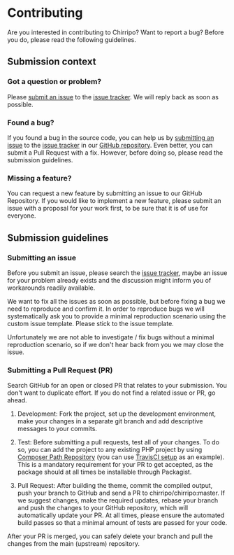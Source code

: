 # Contributing

Are you interested in contributing to Chirripo? Want to report a bug? Before you do, please read the following guidelines.

## Submission context

### Got a question or problem?

Please [submit an issue](https://github.com/chirripo/chirripo/issues/new) to the [issue tracker](https://github.com/chirripo/chirripo/issues). We will reply back as soon as possible.

### Found a bug?

If you found a bug in the source code, you can help us by [submitting an issue](https://github.com/chirripo/chirripo/issues/new) to the [issue tracker](https://github.com/chirripo/chirripo/issues) in our [GitHub repository](https://github.com/chirripo/chirripo). Even better, you can submit a Pull Request with a fix. However, before doing so, please read the submission guidelines.

### Missing a feature?

You can request a new feature by submitting an issue to our GitHub Repository. If you would like to implement a new feature, please submit an issue with a proposal for your work first, to be sure that it is of use for everyone.

## Submission guidelines

### Submitting an issue

Before you submit an issue, please search the [issue tracker](https://github.com/chirripo/chirripo/issues), maybe an issue for your problem already exists and the discussion might inform you of workarounds readily available.

We want to fix all the issues as soon as possible, but before fixing a bug we need to reproduce and confirm it. In order to reproduce bugs we will systematically ask you to provide a minimal reproduction scenario using the custom issue template. Please stick to the issue template.

Unfortunately we are not able to investigate / fix bugs without a minimal reproduction scenario, so if we don't hear back from you we may close the issue.

### Submitting a Pull Request (PR)

Search GitHub for an open or closed PR that relates to your submission. You don't want to duplicate effort. If you do not find a related issue or PR, go ahead.

1. Development: Fork the project, set up the development environment, make your changes in a separate git branch and add descriptive messages to your commits.

2. Test: Before submitting a pull requests, test all of your changes. To do so, you can add the project to any existing PHP project by using [Composer Path Repository](https://getcomposer.org/doc/05-repositories.md#path) (you can use [TravisCI setup](https://github.com/chirripo/chirripo/blob/master/.travis.yml) as an example). This is a mandatory requirement for your PR to get accepted, as the package should at all times be installable through Packagist.

3. Pull Request: After building the theme, commit the compiled output, push your branch to GitHub and send a PR to chirripo/chirripo:master. If we suggest changes, make the required updates, rebase your branch and push the changes to your GitHub repository, which will automatically update your PR. At all times, please ensure the automated build passes so that a minimal amount of tests are passed for your code.

After your PR is merged, you can safely delete your branch and pull the changes from the main (upstream) repository.
